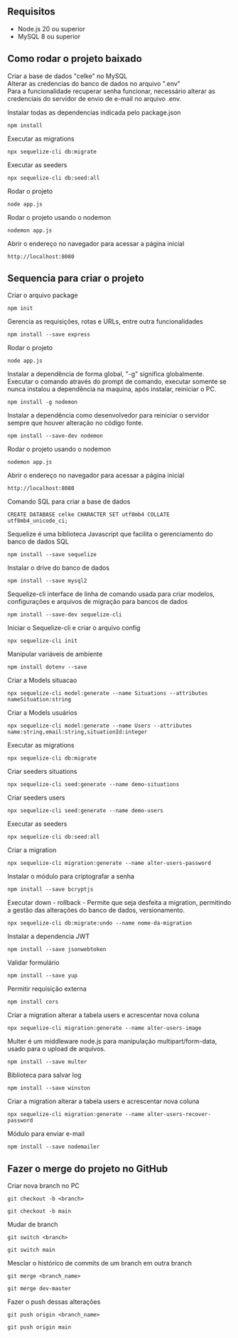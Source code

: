 ## Requisitos

* Node.js 20 ou superior
* MySQL 8 ou superior

## Como rodar o projeto baixado

Criar a base de dados "celke" no MySQL<br>
Alterar as credencias do banco de dados no arquivo ".env"<br>
Para a funcionalidade recuperar senha funcionar, necessário alterar as credenciais do servidor de envio de e-mail no arquivo .env.<br>

Instalar todas as dependencias indicada pelo package.json
```
npm install
```

Executar as migrations
```
npx sequelize-cli db:migrate
```

Executar as seeders
```
npx sequelize-cli db:seed:all
```

Rodar o projeto
```
node app.js
```

Rodar o projeto usando o nodemon
```
nodemon app.js
```

Abrir o endereço no navegador para acessar a página inicial
```
http://localhost:8080
```


## Sequencia para criar o projeto
Criar o arquivo package
```
npm init
```

Gerencia as requisições, rotas e URLs, entre outra funcionalidades
```
npm install --save express
```

Rodar o projeto
```
node app.js
```

Instalar a dependência de forma global, "-g" significa globalmente. Executar o comando através do prompt de comando, executar somente se nunca instalou a dependência na maquina, após instalar, reiniciar o PC.
```
npm install -g nodemon
```

Instalar a dependência como desenvolvedor para reiniciar o servidor sempre que houver alteração no código fonte.
```
npm install --save-dev nodemon
```

Rodar o projeto usando o nodemon
```
nodemon app.js
```

Abrir o endereço no navegador para acessar a página inicial
```
http://localhost:8080
```

Comando SQL para criar a base de dados
```
CREATE DATABASE celke CHARACTER SET utf8mb4 COLLATE utf8mb4_unicode_ci;
```

Sequelize é uma biblioteca Javascript que facilita o gerenciamento do banco de dados SQL
```
npm install --save sequelize
```

Instalar o drive do banco de dados
```
npm install --save mysql2
```

Sequelize-cli interface de linha de comando usada para criar modelos, configurações e arquivos de migração para bancos de dados
```
npm install --save-dev sequelize-cli
```

Iniciar o Sequelize-cli e criar o arquivo config
```
npx sequelize-cli init
```

Manipular variáveis de ambiente
```
npm install dotenv --save
```

Criar a Models situacao
```
npx sequelize-cli model:generate --name Situations --attributes nameSituation:string
```

Criar a Models usuários
```
npx sequelize-cli model:generate --name Users --attributes name:string,email:string,situationId:integer
```

Executar as migrations
```
npx sequelize-cli db:migrate
```

Criar seeders situations
```
npx sequelize-cli seed:generate --name demo-situations
```

Criar seeders users
```
npx sequelize-cli seed:generate --name demo-users
```

Executar as seeders
```
npx sequelize-cli db:seed:all
```

Criar a migration
```
npx sequelize-cli migration:generate --name alter-users-password
```

Instalar o módulo para criptografar a senha
```
npm install --save bcryptjs
```

Executar down - rollback - Permite que seja desfeita a migration, permitindo a gestão das alterações do banco de dados, versionamento.
```
npx sequelize-cli db:migrate:undo --name nome-da-migration
```

Instalar a dependencia JWT
```
npm install --save jsonwebtoken
```

Validar formulário
```
npm install --save yup
```

Permitir requisição externa
```
npm install cors
```

Criar a migration alterar a tabela users e acrescentar nova coluna
```
npx sequelize-cli migration:generate --name alter-users-image
```

Multer é um middleware node.js para manipulação multipart/form-data, usado para o upload de arquivos. 
```
npm install --save multer
```

Biblioteca para salvar log
```
npm install --save winston
```

Criar a migration alterar a tabela users e acrescentar nova coluna
```
npx sequelize-cli migration:generate --name alter-users-recover-password
```

Módulo para enviar e-mail
```
npm install --save nodemailer
```

## Fazer o merge do projeto no GitHub

Criar nova branch no PC
```
git checkout -b <branch>
```
```
git checkout -b main
```

Mudar de branch
```
git switch <branch>
```
```
git switch main
```

Mesclar o histórico de commits de um branch em outra branch
```
git merge <branch_name>
```
```
git merge dev-master
```

Fazer o push dessas alterações
```
git push origin <branch_name>
```
```
git push origin main
```